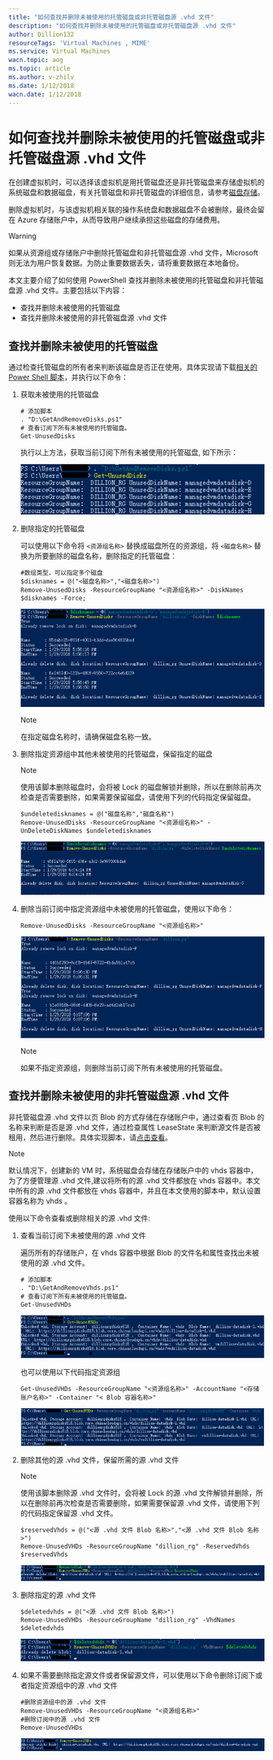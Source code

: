 ```yaml
---
title: "如何查找并删除未被使用的托管磁盘或非托管磁盘源 .vhd 文件"
description: "如何查找并删除未被使用的托管磁盘或非托管磁盘源 .vhd 文件"
author: Dillion132
resourceTags: 'Virtual Machines , MIME'
ms.service: Virtual Machines
wacn.topic: aog
ms.topic: article
ms.author: v-zhilv
ms.date: 1/12/2018
wacn.date: 1/12/2018
---
```


# 如何查找并删除未被使用的托管磁盘或非托管磁盘源 .vhd 文件

在创建虚拟机时，可以选择该虚拟机是用托管磁盘还是非托管磁盘来存储虚拟机的系统磁盘和数据磁盘，有关托管磁盘和非托管磁盘的详细信息，请参考[磁盘存储](https://docs.azure.cn/virtual-machines/windows/about-disks-and-vhds)。

删除虚拟机时，与该虚拟机相关联的操作系统盘和数据磁盘不会被删除，最终会留在 Azure 存储账户中，从而导致用户继续承担这些磁盘的存储费用。

> [!Warning]
> 如果从资源组或存储账户中删除托管磁盘和非托管磁盘源 .vhd 文件，Microsoft 则无法为用户恢复数据。为防止重要数据丢失，请将重要数据在本地备份。

本文主要介绍了如何使用 PowerShell 查找并删除未被使用的托管磁盘和非托管磁盘源 .vhd 文件。主要包括以下内容：

* 查找并删除未被使用的托管磁盘
* 查找并删除未被使用的非托管磁盘源 .vhd 文件

## 查找并删除未被使用的托管磁盘

通过检查托管磁盘的所有者来判断该磁盘是否正在使用。具体实现请下载[相关的 Power Shell 脚本](https://github.com/Dillion132/acn-content/blob/master/C-Articles_for_Jan_part_1/media/aog-virtual-machines-how-to-find-and-delete-unused-disks-and-vhds/GetAndRemoveDisks.ps1)，并执行以下命令：

1. 获取未被使用的托管磁盘

    ```
    # 添加脚本
    . "D:\GetAndRemoveDisks.ps1"
    # 查看订阅下所有未被使用的托管磁盘。
    Get-UnusedDisks
    ```

    执行以上方法，获取当前订阅下所有未被使用的托管磁盘, 如下所示：

    ![getmanageddisks.PNG](./media/aog-virtual-machines-how-to-find-and-delete-unused-disks-and-vhds/getmanageddisks.PNG)


2. 删除指定的托管磁盘

    可以使用以下命令将 `<资源组名称>` 替换成磁盘所在的资源组，将 `<磁盘名称>` 替换为所要删除的磁盘名称，删除指定的托管磁盘：

    ```
    #数组类型，可以指定多个磁盘
    $disknames = @("<磁盘名称>","<磁盘名称>")
    Remove-UnusedDisks -ResourceGroupName "<资源组名称>" -DiskNames $disknames -Force;
    ```

    ![removespecifieddisks.PNG](./media/aog-virtual-machines-how-to-find-and-delete-unused-disks-and-vhds/removespecifieddisks.PNG)

    > [!Note]
    > 在指定磁盘名称时，请确保磁盘名称一致。

3. 删除指定资源组中其他未被使用的托管磁盘，保留指定的磁盘

    > [!Note]
    > 使用该脚本删除磁盘时，会将被 Lock 的磁盘解锁并删除，所以在删除前再次检查是否需要删除，如果需要保留磁盘，请使用下列的代码指定保留磁盘。

    ```
    $undeletedisknames = @("磁盘名称","磁盘名称")
    Remove-UnusedDisks -ResourceGroupName "<资源组名称>" -UnDeleteDiskNames $undeletedisknames 
    ```

    ![reserveddisks.PNG](./media/aog-virtual-machines-how-to-find-and-delete-unused-disks-and-vhds/reserveddisks.PNG)

4. 删除当前订阅中指定资源组中未被使用的托管磁盘，使用以下命令：

    ```
    Remove-UnusedDisks -ResourceGroupName "<资源组名称>"
    ```

    ![removergdisks.PNG](./media/aog-virtual-machines-how-to-find-and-delete-unused-disks-and-vhds/removergdisks.PNG)

    > [!Note]
    > 如果不指定资源组，则删除当前订阅下所有未被使用的托管磁盘。

## 查找并删除未被使用的非托管磁盘源 .vhd 文件

非托管磁盘源 .vhd 文件以页 Blob 的方式存储在存储账户中，通过查看页 Blob 的名称来判断是否是源 .vhd 文件，通过检查属性 LeaseState 来判断源文件是否被租用，然后进行删除。具体实现脚本，请[点击查看](https://github.com/Dillion132/acn-content/blob/master/C-Articles_for_Jan_part_1/media/aog-virtual-machines-how-to-find-and-delete-unused-disks-and-vhds/GetAndRemoveVhds.ps1)。

> [!Note] 
> 默认情况下，创建新的 VM 时，系统磁盘会存储在存储账户中的 vhds 容器中，为了方便管理源 .vhd 文件,建议将所有的源 .vhd 文件都放在 vhds 容器中。本文中所有的源 .vhd 文件都放在 vhds 容器中，并且在本文使用的脚本中，默认设置容器名称为 vhds 。

使用以下命令查看或删除相关的源 .vhd 文件:

1. 查看当前订阅下未被使用的源 .vhd 文件

    遍历所有的存储账户，在 vhds 容器中根据 Blob 的文件名和属性查找出未被使用的源 .vhd 文件。

    ```
    # 添加脚本
    . "D:\GetAndRemoveVhds.ps1"
    # 查看订阅下所有未被使用的托管磁盘。
    Get-UnusedVHDs
    ```
    ![GetUnusedVHDs.PNG](./media/aog-virtual-machines-how-to-find-and-delete-unused-disks-and-vhds/GetUnusedVHDs.PNG)

    也可以使用以下代码指定资源组

    ```
    Get-UnusedVHDs -ResourceGroupName "<资源组名称>" -AccountName "<存储账户名称>" -Container "< Blob 容器名称>"
    ```

    ![GetUnusedVHDs2.PNG](./media/aog-virtual-machines-how-to-find-and-delete-unused-disks-and-vhds/GetUnusedVHDs2.PNG)


2. 删除其他的源 .vhd 文件，保留所需的源 .vhd 文件

    > [!Note]
    > 使用该脚本删除源 .vhd 文件时，会将被 Lock 的源 .vhd 文件解锁并删除，所以在删除前再次检查是否需要删除，如果需要保留源 .vhd 文件，请使用下列的代码指定保留源 .vhd 文件。

    ```
    $reservedVhds = @("<源 .vhd 文件 Blob 名称>","<源 .vhd 文件 Blob 名称>")
    Remove-UnusedVHDs -ResourceGroupName "dillion_rg" -ReservedVhds $reservedVhds
    ```

    ![reservedVhds.PNG](./media/aog-virtual-machines-how-to-find-and-delete-unused-disks-and-vhds/reservedVhds.PNG)

3. 删除指定的源 .vhd 文件

    ```
    $deletedvhds = @("<源 .vhd 文件 Blob 名称>")
    Remove-UnusedVHDs -ResourceGroupName "dillion_rg" -VhdNames $deletedvhds
    ```

    ![removespecifiedVhds.PNG](./media/aog-virtual-machines-how-to-find-and-delete-unused-disks-and-vhds/removespecifiedVhds.PNG)

4. 如果不需要删除指定源文件或者保留源文件，可以使用以下命令删除订阅下或者指定资源组中的源 .vhd 文件

    ```
    #删除资源组中的源 .vhd 文件
    Remove-UnusedVHDs -ResourceGroupName "<资源组名称>"
    #删除订阅中的源 .vhd 文件
    Remove-UnusedVHDs 
    ```

    ![removeallvhds.PNG](./media/aog-virtual-machines-how-to-find-and-delete-unused-disks-and-vhds/removeallvhds.PNG)